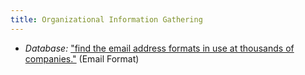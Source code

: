 ```yaml
---
title: Organizational Information Gathering
---
```


  * *Database:* ["find the email address formats in use at thousands of companies."](http://www.email-format.com/) (Email Format)
